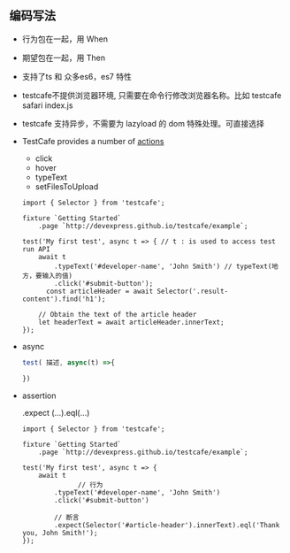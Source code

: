 ## 编码写法

- 行为包在一起，用 When
- 期望包在一起，用 Then



- 支持了ts 和 众多es6，es7 特性

- testcafe不提供浏览器环境, 只需要在命令行修改浏览器名称。比如 testcafe safari index.js

- testcafe 支持异步，不需要为 lazyload 的 dom 特殊处理。可直接选择

- TestCafe provides a number of [actions](https://devexpress.github.io/testcafe/documentation/test-api/actions/)

  - click
  - hover
  - typeText
  - setFilesToUpload

  ```JS
  import { Selector } from 'testcafe';
  
  fixture `Getting Started`
      .page `http://devexpress.github.io/testcafe/example`;
  
  test('My first test', async t => { // t : is used to access test run API
      await t
          .typeText('#developer-name', 'John Smith') // typeText(地方，要输入的值)
          .click('#submit-button');
    	const articleHeader = await Selector('.result-content').find('h1');
  
      // Obtain the text of the article header
      let headerText = await articleHeader.innerText;
  });
  ```

- async

  ```js
  test( 描述, async(t) =>{
  
  })
  ```

- assertion

  .expect (...).eql(...)

  ```JS
  import { Selector } from 'testcafe';
  
  fixture `Getting Started`
      .page `http://devexpress.github.io/testcafe/example`;
  
  test('My first test', async t => {
      await t
    			// 行为
          .typeText('#developer-name', 'John Smith')
          .click('#submit-button')
  
          // 断言
          .expect(Selector('#article-header').innerText).eql('Thank you, John Smith!');
  });
  ```

  
